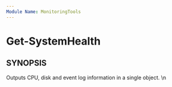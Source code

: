 ```yaml
---
Module Name: MonitoringTools
---
```


# Get-SystemHealth

## SYNOPSIS
Outputs CPU, disk and event log information in a single object.
\n
